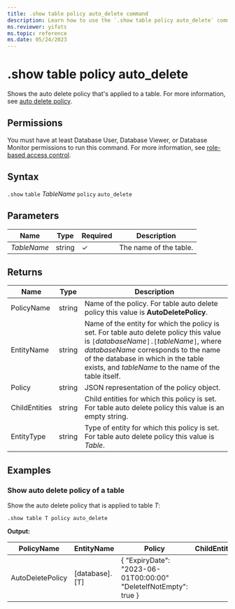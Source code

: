 ```yaml
---
title: .show table policy auto_delete command
description: Learn how to use the `.show table policy auto_delete` command to show the auto delete policy that's applied to a table.
ms.reviewer: yifats
ms.topic: reference
ms.date: 05/24/2023
---
```

# .show table policy auto_delete

Shows the auto delete policy that's applied to a table. For more information, see [auto delete policy](auto-delete-policy.md).

## Permissions

You must have at least Database User, Database Viewer, or Database Monitor permissions to run this command. For more information, see [role-based access control](access-control/role-based-access-control.md).

## Syntax

`.show` `table` *TableName* `policy` `auto_delete`

## Parameters

| Name                     | Type   | Required | Description                        |
|--------------------------|--------|----------|------------------------------------|
| *TableName*              | string | &check;  | The name of the table.                 |

## Returns

| Name          | Type   | Description                                                                                                                                                                                                                                                                  |
|---------------|--------|------------------------------------------------------------------------------------------------------------------------------------------------------------------------------------------------------------------------------------------------------------------------------|
| PolicyName    | string | Name of the policy. For table auto delete policy this value is **AutoDeletePolicy**.                                                                                                                                                                                         |
| EntityName    | string | Name of the entity for which the policy is set. For table auto delete policy this value is `[`*databaseName*`].[`*tableName*`]`, where *databaseName* corresponds to the name of the database in which in the table exists, and *tableName* to the name of the table itself. |
| Policy        | string | JSON representation of the policy object.                                                                                                                                                                                                                                    |
| ChildEntities | string | Child entities for which this policy is set. For table auto delete policy this value is an empty string.                                                                                                                                                                     |
| EntityType    | string | Type of entity for which this policy is set. For table auto delete policy this value is *Table*.                                                                                                                                                                             |

## Examples

### Show auto delete policy of a table

Show the auto delete policy that is applied to table *T*:

```kusto
.show table T policy auto_delete
```

**Output:**

| PolicyName       | EntityName     | Policy                                                           | ChildEntities | EntityType |
|------------------|----------------|------------------------------------------------------------------|---------------|------------|
| AutoDeletePolicy | [database].[T] | { "ExpiryDate": "2023-06-01T00:00:00" "DeleteIfNotEmpty": true } |               | Table      |
